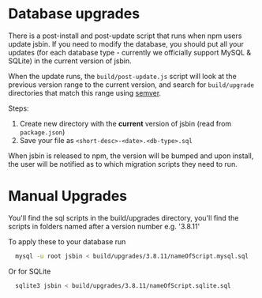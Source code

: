 # Database upgrades

There is a post-install and post-update script that runs when npm users update
jsbin. If you need to modify the database, you should put all your updates (for
each database type - currently we officially support MySQL & SQLite) in the
current version of jsbin.

When the update runs, the `build/post-update.js` script will look at the
previous version range to the current version, and search for `build/upgrade`
directories that match this range using [semver](http://semver.org/).

Steps:

1. Create new directory with the **current** version of jsbin (read from `package.json`)
2. Save your file as `<short-desc>-<date>.<db-type>.sql`

When jsbin is released to npm, the version will be bumped and upon install, the
user will be notified as to which migration scripts they need to run.

# Manual Upgrades

You'll find the sql scripts in the build/upgrades directory, you'll find the scripts in 
folders named after a version number e.g. '3.8.11'

To apply these to your database run
```bash
  mysql -u root jsbin < build/upgrades/3.8.11/nameOfScript.mysql.sql
```
Or for SQLite
```bash
  sqlite3 jsbin < build/upgrades/3.8.11/nameOfScript.sqlite.sql
```
